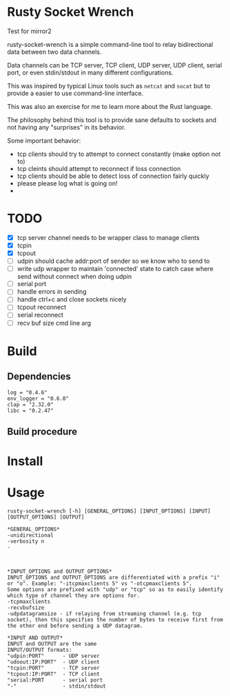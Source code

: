 # Rusty Socket Wrench

Test for mirror2

rusty-socket-wrench is a simple command-line tool to relay bidirectional data between two data channels.

Data channels can be TCP server, TCP client, UDP server, UDP client, serial port, or even stdin/stdout in many different configurations.

This was inspired by typical Linux tools such as `netcat` and `socat` but to provide a easier to use command-line interface.

This was also an exercise for me to learn more about the Rust language.

The philosophy behind this tool is to provide sane defaults to sockets and not having any "surprises" in its behavior.


Some important behavior:

* tcp clients should try to attempt to connect constantly (make option not to)
* tcp cleints should attempt to reconnect if loss connection
* tcp clients should be able to detect loss of connection fairly quickly
* please please log what is going on!
* 

# TODO

- [x] tcp server channel needs to be wrapper class to manage clients
- [x] tcpin
- [x] tcpout
- [ ] udpin should cache addr:port of sender so we know who to send to
- [ ] write udp wrapper to maintain 'connected' state to catch case where send without connect when doing udpin
- [ ] serial port
- [ ] handle errors in sending
- [ ] handle ctrl+c and close sockets nicely
- [ ] tcpout reconnect
- [ ] serial reconnect
- [ ] recv buf size cmd line arg

# Build

## Dependencies

```
log = "0.4.6"
env_logger = "0.6.0"
clap = "2.32.0"
libc = "0.2.47"
```

## Build procedure

# Install

# Usage

```
rusty-socket-wrench [-h] [GENERAL_OPTIONS] [INPUT_OPTIONS] [INPUT] [OUTPUT_OPTIONS] [OUTPUT]

*GENERAL_OPTIONS*
-unidirectional
-verbosity n
-



*INPUT_OPTIONS and OUTPUT_OPTIONS*
INPUT_OPTIONS and OUTPUT_OPTIONS are differentiated with a prefix "i" or "o". Example: "-itcpmaxclients 5" vs "-otcpmaxclients 5".
Some options are prefixed with "udp" or "tcp" so as to easily identify which type of channel they are options for.
-tcpmaxclients
-recvbufsize
-udpdatagramsize - if relaying from streaming channel (e.g. tcp socket), then this specifies the number of bytes to receive first from the other end before sending a UDP datagram. 

*INPUT AND OUTPUT*
INPUT and OUTPUT are the same
INPUT/OUTPUT formats:
"udpin:PORT"      - UDP server
"udoout:IP:PORT"  - UDP client
"tcpin:PORT"      - TCP server
"tcpout:IP:PORT"  - TCP client
"serial:PORT      - serial port
"-"               - stdin/stdout

```
